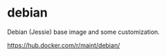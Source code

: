 # debian
Debian (Jessie) base image and some customization.

https://hub.docker.com/r/maint/debian/
